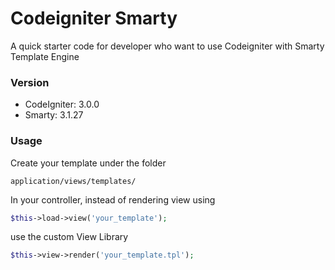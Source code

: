 # Codeigniter Smarty
A quick starter code for developer who want to use Codeigniter with Smarty Template Engine

### Version
- CodeIgniter: 3.0.0
- Smarty: 3.1.27

### Usage

Create your template under the folder
```path
application/views/templates/
```

In your controller, instead of rendering view using 
```php
$this->load->view('your_template');
```
use the custom View Library
```php
$this->view->render('your_template.tpl');
```
